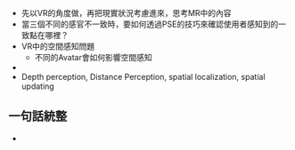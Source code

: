 - 先以VR的角度做，再把現實狀況考慮進來，思考MR中的內容
- 當三個不同的感官不一致時，要如何透過PSE的技巧來確認使用者感知到的一致點在哪裡？
- VR中的空間感知問題
	- 不同的Avatar會如何影響空間感知
- 
- Depth perception, Distance Perception, spatial localization, spatial updating
## 一句話統整
- 